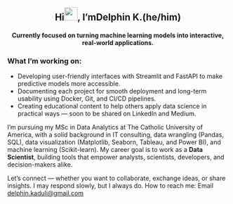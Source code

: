 <h2 align="center">Hi<img src = "https://raw.githubusercontent.com/MartinHeinz/MartinHeinz/master/wave.gif" width="30px">, I’m<strong  width="20px"color="blue">Delphin K.(he/him) </strong></h2>
<h4 align="center"> Currently focused on turning machine learning models into interactive, real-world applications.</h4>

### What I’m working on:
- Developing user-friendly interfaces with Streamlit and FastAPI to make predictive models more accessible.
- Documenting each project for smooth deployment and long-term usability using Docker, Git, and CI/CD pipelines.
- Creating educational content to help others apply data science in practical ways — soon to be shared on LinkedIn and Medium.

I’m pursuing my MSc in Data Analytics at The Catholic University of America, with a solid background in IT consulting, data wrangling (Pandas, SQL), data visualization (Matplotlib, Seaborn, Tableau, and Power BI), and machine learning (Scikit-learn). My career goal is to work as a **Data Scientist**, building tools that empower analysts, scientists, developers, and decision-makers alike.

Let’s connect — whether you want to collaborate, exchange ideas, or share insights. I may respond slowly, but I always do.
How to reach me: Email delphin.kaduli@gmail.com

<!-- ### My Stats ->
<!-- ![DelphinKdl's GitHub stats](https://github-readme-stats.vercel.app/api?username=DelphinKdl&theme=transparent&show_icons=true) ->
